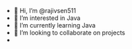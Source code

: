 - 👋 Hi, I’m @rajivsen511
- 👀 I’m interested in Java
- 🌱 I’m currently learning Java
- 💞️ I’m looking to collaborate on projects
- 

<!---
rajivsen511/rajivsen511 is a ✨ special ✨ repository because its `README.md` (this file) appears on your GitHub profile.
You can click the Preview link to take a look at your changes.
--->
